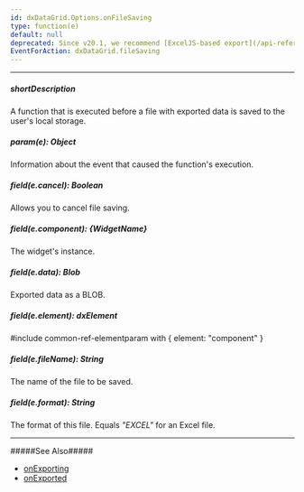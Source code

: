 ```yaml
---
id: dxDataGrid.Options.onFileSaving
type: function(e)
default: null
deprecated: Since v20.1, we recommend [ExcelJS-based export](/api-reference/10%20UI%20Widgets/dxDataGrid/1%20Configuration/export '/Documentation/ApiReference/UI_Widgets/dxDataGrid/Configuration/export/') which does not use this option.
EventForAction: dxDataGrid.fileSaving
---
```

---
##### shortDescription
A function that is executed before a file with exported data is saved to the user's local storage.

##### param(e): Object
Information about the event that caused the function's execution.

##### field(e.cancel): Boolean
Allows you to cancel file saving.

##### field(e.component): {WidgetName}
The widget's instance.

##### field(e.data): Blob
Exported data as a BLOB.

##### field(e.element): dxElement
#include common-ref-elementparam with { element: "component" }

##### field(e.fileName): String
The name of the file to be saved.

##### field(e.format): String
The format of this file. Equals *"EXCEL"* for an Excel file.

---
#####See Also#####
- [onExporting](/api-reference/10%20UI%20Widgets/dxDataGrid/1%20Configuration/onExporting.md '/Documentation/ApiReference/UI_Widgets/dxDataGrid/Configuration/#onExporting')
- [onExported](/api-reference/10%20UI%20Widgets/dxDataGrid/1%20Configuration/onExported.md '/Documentation/ApiReference/UI_Widgets/dxDataGrid/Configuration/#onExported')